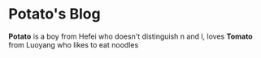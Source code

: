 # Potato's Blog

**Potato** is a boy from Hefei who doesn't distinguish n and l, loves **Tomato** from Luoyang who likes to eat noodles

